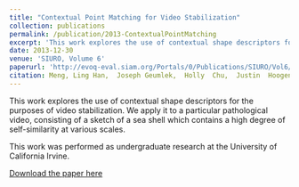 ```yaml
---
title: "Contextual Point Matching for Video Stabilization"
collection: publications
permalink: /publication/2013-ContextualPointMatching
excerpt: 'This work explores the use of contextual shape descriptors for the purposes of video stabilization. We apply it to a particular pathological video, consisting of a sketch of a sea shell which contains a high degree of self-similarity at various scales.'
date: 2013-12-30
venue: 'SIURO, Volume 6'
paperurl: 'http://evoq-eval.siam.org/Portals/0/Publications/SIURO/Vol6/CONTEXTUAL_POINT_MATCHING_FOR_VIDEO_STABILIZATION.pdf?ver=2018-04-06-151848-293'
citation: Meng, Ling Han,  Joseph Geumlek,  Holly  Chu,  Justin  Hoogenstyrd, and Ernie Esser (2013). "Contextual point matching for video stabilization." SIAM Undergraduate Research Online. Volume 6.
---
```

This work explores the use of contextual shape descriptors for the purposes of video stabilization. We apply it to a particular pathological video, consisting of a sketch of a sea shell which contains a high degree of self-similarity at various scales.

This work was performed as undergraduate research at the University of California Irvine.

[Download the paper here](http://evoq-eval.siam.org/Portals/0/Publications/SIURO/Vol6/CONTEXTUAL_POINT_MATCHING_FOR_VIDEO_STABILIZATION.pdf?ver=2018-04-06-151848-293)


